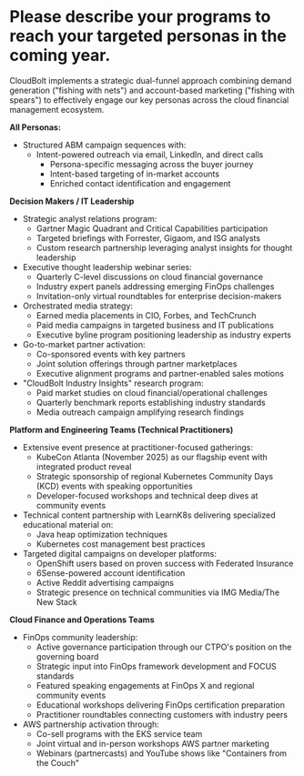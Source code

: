 # Please describe your programs to reach your targeted personas in the coming year.

CloudBolt implements a strategic dual-funnel approach combining demand generation ("fishing with nets") and account-based marketing ("fishing with spears") to effectively engage our key personas across the cloud financial management ecosystem. 

**All Personas:**
- Structured ABM campaign sequences with:
	- Intent-powered outreach via email, LinkedIn, and direct calls
	    - Persona-specific messaging across the buyer journey
	    - Intent-based targeting of in-market accounts
	    - Enriched contact identification and engagement

**Decision Makers / IT Leadership**
- Strategic analyst relations program:
    - Gartner Magic Quadrant and Critical Capabilities participation
    - Targeted briefings with Forrester, Gigaom, and ISG analysts
    - Custom research partnership leveraging analyst insights for thought leadership
- Executive thought leadership webinar series:
    - Quarterly C-level discussions on cloud financial governance
    - Industry expert panels addressing emerging FinOps challenges
    - Invitation-only virtual roundtables for enterprise decision-makers
- Orchestrated media strategy:
    - Earned media placements in CIO, Forbes, and TechCrunch
    - Paid media campaigns in targeted business and IT publications
    - Executive byline program positioning leadership as industry experts
- Go-to-market partner activation:
    - Co-sponsored events with key partners
    - Joint solution offerings through partner marketplaces
    - Executive alignment programs and partner-enabled sales motions
- "CloudBolt Industry Insights" research program:
    - Paid market studies on cloud financial/operational challenges
    - Quarterly benchmark reports establishing industry standards
    - Media outreach campaign amplifying research findings

**Platform and Engineering Teams (Technical Practitioners)**
- Extensive event presence at practitioner-focused gatherings:
    - KubeCon Atlanta (November 2025) as our flagship event with integrated product reveal
    - Strategic sponsorship of regional Kubernetes Community Days (KCD) events with speaking opportunities
    - Developer-focused workshops and technical deep dives at community events
- Technical content partnership with LearnK8s delivering specialized educational material on:
    - Java heap optimization techniques
    - Kubernetes cost management best practices
- Targeted digital campaigns on developer platforms:
    - OpenShift users based on proven success with Federated Insurance
    - 6Sense-powered account identification
    - Active Reddit advertising campaigns
    - Strategic presence on technical communities via IMG Media/The New Stack

**Cloud Finance and Operations Teams**
- FinOps community leadership:
    - Active governance participation through our CTPO's position on the governing board
    - Strategic input into FinOps framework development and FOCUS standards
    - Featured speaking engagements at FinOps X and regional community events
    - Educational workshops delivering FinOps certification preparation
    - Practitioner roundtables connecting customers with industry peers
- AWS partnership activation through:
    - Co-sell programs with the EKS service team
    - Joint virtual and in-person workshops AWS partner marketing
    - Webinars (partnercasts) and YouTube shows like "Containers from the Couch"
